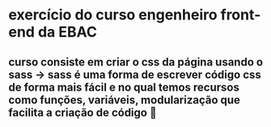 # exercício do curso engenheiro front-end da EBAC

## curso consiste em criar o css da página usando o sass -> sass é uma forma de escrever código css de forma mais fácil e no qual temos recursos como funções, variáveis, modularização que facilita a criação de código 🚀
